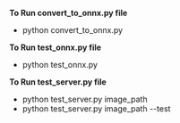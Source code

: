 **To Run convert_to_onnx.py file**
- python convert_to_onnx.py

**To Run test_onnx.py file**
- python test_onnx.py

**To Run test_server.py file**
- python test_server.py image_path <path-to-image>
- python test_server.py image_path <path-to-image> --test

